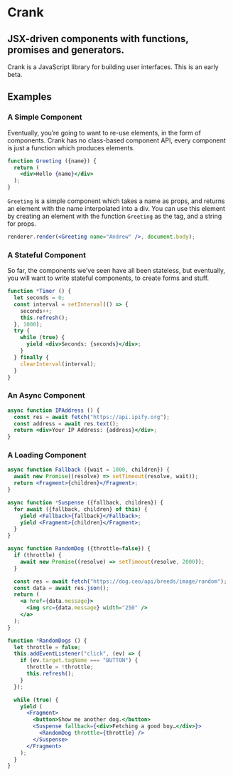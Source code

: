 # Crank
## JSX-driven components with functions, promises and generators.

Crank is a JavaScript library for building user interfaces.
This is an early beta.

## Examples

### A Simple Component
Eventually, you’re going to want to re-use elements, in the form of components. Crank has no class-based component API, every component is just a function which produces elements.

```jsx
function Greeting ({name}) {
  return (
    <div>Hello {name}</div>
  );
}
```

`Greeting` is a simple component which takes a name as props, and returns an element with the name interpolated into a div. You can use this element by creating an element with the function `Greeting` as the tag, and a string for props.

```jsx
renderer.render(<Greeting name="Andrew" />, document.body);
```

### A Stateful Component
So far, the components we’ve seen have all been stateless, but eventually, you will want to write stateful components, to create forms and stuff.

```jsx
function *Timer () {
  let seconds = 0;
  const interval = setInterval(() => {
    seconds++;
    this.refresh();
  }, 1000);
  try {
    while (true) {
      yield <div>Seconds: {seconds}</div>;
    }
  } finally {
    clearInterval(interval);
  }
}
```

### An Async Component
```jsx
async function IPAddress () {
  const res = await fetch("https://api.ipify.org");
  const address = await res.text();
  return <div>Your IP Address: {address}</div>;
}
```

### A Loading Component
```jsx
async function Fallback ({wait = 1000, children}) {
  await new Promise((resolve) => setTimeout(resolve, wait));
  return <Fragment>{children}</Fragment>;
}

async function *Suspense ({fallback, children}) {
  for await ({fallback, children} of this) {
    yield <Fallback>{fallback}</Fallback>;
    yield <Fragment>{children}</Fragment>;
  }
}

async function RandomDog ({throttle=false}) {
  if (throttle) {
    await new Promise((resolve) => setTimeout(resolve, 2000));
  }

  const res = await fetch("https://dog.ceo/api/breeds/image/random");
  const data = await res.json();
  return (
    <a href={data.message}>
      <img src={data.message} width="250" />
    </a>
  );
}

function *RandomDogs () {
  let throttle = false;
  this.addEventListener("click", (ev) => {
    if (ev.target.tagName === "BUTTON") {
      throttle = !throttle;
      this.refresh();
    }
  });

  while (true) {
    yield (
      <Fragment>
        <button>Show me another dog.</button>
        <Suspense fallback={<div>Fetching a good boy…</div>}>
          <RandomDog throttle={throttle} />
        </Suspense>
      </Fragment>
    );
  }
}
```
